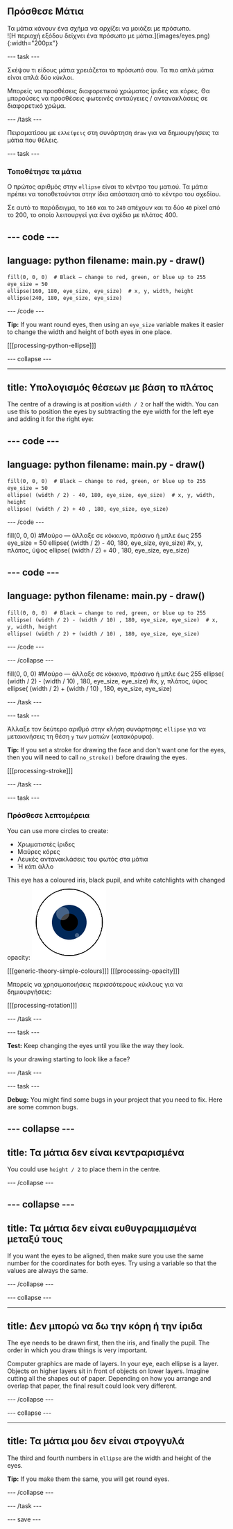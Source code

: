 ## Πρόσθεσε Μάτια

<div style="display: flex; flex-wrap: wrap">
<div style="flex-basis: 200px; flex-grow: 1; margin-right: 15px;">
Τα μάτια κάνουν ένα σχήμα να αρχίζει να μοιάζει με πρόσωπο.
</div>
<div>
![Η περιοχή εξόδου δείχνει ένα πρόσωπο με μάτια.](images/eyes.png){:width="200px"}
</div>
</div>

--- task ---

Σκέψου τι είδους μάτια χρειάζεται το πρόσωπό σου. Τα πιο απλά μάτια είναι απλά δύο κύκλοι.

Μπορείς να προσθέσεις διαφορετικού χρώματος ίριδες και κόρες. Θα μπορούσες να προσθέσεις φωτεινές ανταύγειες / αντανακλάσεις σε διαφορετικό χρώμα.

--- /task ---

Πειραματίσου με `ελλείψεις` στη συνάρτηση `draw` για να δημιουργήσεις τα μάτια που θέλεις.

--- task ---

### Τοποθέτησε τα μάτια

Ο πρώτος αριθμός στην `ellipse` είναι το κέντρο του ματιού. Τα μάτια πρέπει να τοποθετούνται στην ίδια απόσταση από το κέντρο του σχεδίου.

Σε αυτό το παράδειγμα, το `160` και το `240` απέχουν και τα δύο `40` pixel από το 200, το οποίο λειτουργεί για ένα σχέδιο με πλάτος 400.

--- code ---
---
language: python
filename: main.py - draw()
---

    fill(0, 0, 0)  # Black — change to red, green, or blue up to 255
    eye_size = 50
    ellipse(160, 180, eye_size, eye_size)  # x, y, width, height
    ellipse(240, 180, eye_size, eye_size)

--- /code ---

**Tip:** If you want round eyes, then using an `eye_size` variable makes it easier to change the width and height of both eyes in one place.

[[[processing-python-ellipse]]]

--- collapse ---

---
title: Υπολογισμός θέσεων με βάση το πλάτος
---

The centre of a drawing is at position `width / 2` or half the width. You can use this to position the eyes by subtracting the eye width for the left eye and adding it for the right eye:

--- code ---
---
language: python
filename: main.py - draw()
---

    fill(0, 0, 0)  # Black — change to red, green, or blue up to 255
    eye_size = 50
    ellipse( (width / 2) - 40, 180, eye_size, eye_size)  # x, y, width, height
    ellipse( (width / 2) + 40 , 180, eye_size, eye_size)

--- /code ---

fill(0, 0, 0) #Μαύρο — άλλαξε σε κόκκινο, πράσινο ή μπλε έως 255 eye_size = 50 ellipse( (width / 2) - 40, 180, eye_size, eye_size) #x, y, πλάτος, ύψος ellipse( (width / 2) + 40 , 180, eye_size, eye_size)

--- code ---
---
language: python
filename: main.py - draw()
---

    fill(0, 0, 0)  # Black — change to red, green, or blue up to 255
    ellipse( (width / 2) - (width / 10) , 180, eye_size, eye_size)  # x, y, width, height
    ellipse( (width / 2) + (width / 10) , 180, eye_size, eye_size)

--- /code ---

--- /collapse ---

fill(0, 0, 0) #Μαύρο — άλλαξε σε κόκκινο, πράσινο ή μπλε έως 255 ellipse( (width / 2) - (width / 10) , 180, eye_size, eye_size) #x, y, πλάτος, ύψος ellipse( (width / 2) + (width / 10) , 180, eye_size, eye_size)

--- /task ---

--- task ---

Άλλαξε τον δεύτερο αριθμό στην κλήση συνάρτησης `ellipse` για να μετακινήσεις τη θέση `y` των ματιών (κατακόρυφα).

**Tip:** If you set a stroke for drawing the face and don't want one for the eyes, then you will need to call `no_stroke()` before drawing the eyes.

[[[processing-stroke]]]

--- /task ---

--- task ---

### Πρόσθεσε λεπτομέρεια

You can use more circles to create:
+ Χρωματιστές ίριδες
+ Μαύρες κόρες
+ Λευκές αντανακλάσεις του φωτός στα μάτια
+ Ή κάτι άλλο

This eye has a coloured iris, black pupil, and white catchlights with changed opacity: ![The output area showing an eye with catchlights over the pupil and iris.](images/catchlights.png)

\[[[generic-theory-simple-colours]]\] \[[[processing-opacity\]]]

Μπορείς να χρησιμοποιήσεις περισσότερους κύκλους για να δημιουργήσεις:

[[[processing-rotation]]]

--- /task ---

--- task ---

**Test:** Keep changing the eyes until you like the way they look.

Is your drawing starting to look like a face?

--- /task ---

--- task ---

**Debug:** You might find some bugs in your project that you need to fix. Here are some common bugs.

--- collapse ---
---
title: Τα μάτια δεν είναι κεντραρισμένα
---

You could use `height / 2` to place them in the centre.

--- /collapse ---

--- collapse ---
---
title: Τα μάτια δεν είναι ευθυγραμμισμένα μεταξύ τους
---

If you want the eyes to be aligned, then make sure you use the same number for the coordinates for both eyes. Try using a variable so that the values are always the same.

--- /collapse ---

--- collapse ---

---
title: Δεν μπορώ να δω την κόρη ή την ίριδα
---

The eye needs to be drawn first, then the iris, and finally the pupil. The order in which you draw things is very important.

Computer graphics are made of layers. In your eye, each ellipse is a layer. Objects on higher layers sit in front of objects on lower layers. Imagine cutting all the shapes out of paper. Depending on how you arrange and overlap that paper, the final result could look very different.

--- /collapse ---

--- collapse ---

---
title: Τα μάτια μου δεν είναι στρογγυλά
---

The third and fourth numbers in `ellipse` are the width and height of the eyes.

**Tip:** If you make them the same, you will get round eyes.

--- /collapse ---


--- /task ---

--- save ---
